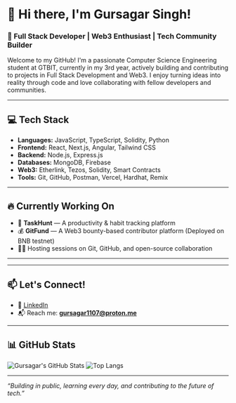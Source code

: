 # 👋 Hi there, I'm Gursagar Singh!

### 🚀 Full Stack Developer | Web3 Enthusiast | Tech Community Builder

Welcome to my GitHub! I'm a passionate Computer Science Engineering student at GTBIT, currently in my 3rd year, actively building and contributing to projects in Full Stack Development and Web3. I enjoy turning ideas into reality through code and love collaborating with fellow developers and communities.

---

## 💻 Tech Stack

- **Languages:** JavaScript, TypeScript, Solidity, Python
- **Frontend:** React, Next.js, Angular, Tailwind CSS
- **Backend:** Node.js, Express.js
- **Databases:** MongoDB, Firebase
- **Web3:** Etherlink, Tezos, Solidity, Smart Contracts
- **Tools:** Git, GitHub, Postman, Vercel, Hardhat, Remix

---

## 🔥 Currently Working On

- 🧠 **TaskHunt** — A productivity & habit tracking platform
- 💰 **GitFund** — A Web3 bounty-based contributor platform (Deployed on BNB testnet)
- 👨‍🏫 Hosting sessions on Git, GitHub, and open-source collaboration

---

---

## 📫 Let's Connect!

- 🧠 [LinkedIn](https://www.linkedin.com/in/gursagar-singh-629297220/)   
- 📬 Reach me: **gursagar1107@proton.me**

---

## 📊 GitHub Stats

![Gursagar's GitHub Stats](https://github-readme-stats.vercel.app/api?username=gurssagar&show_icons=true&theme=tokyonight)
![Top Langs](https://github-readme-stats.vercel.app/api/top-langs/?username=gurssagar&layout=compact&theme=tokyonight)

---

_“Building in public, learning every day, and contributing to the future of tech.”_

